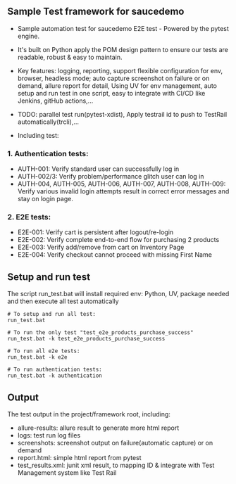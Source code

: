 ## Sample Test framework for saucedemo
- Sample automation test for saucedemo E2E test - Powered by the pytest engine.
- It's built on Python apply the POM design pattern to ensure our tests are readable, robust & easy to maintain.
- Key features: 
logging, reporting, support flexible configuration for env, browser, headless mode; 
auto capture screenshot on failure or on demand, allure report for detail, Using UV for env management,
auto setup and run test in one script, easy to integrate with CI/CD like Jenkins, gitHub actions,...
- TODO: parallel test run(pytest-xdist), Apply testrail id to push to TestRail automatically(trcli),...

- Including test:

### 1. Authentication tests:
 + AUTH-001: Verify standard user can successfully log in
 + AUTH-002/3: Verify problem/performance glitch user can log in
 + AUTH-004, AUTH-005, AUTH-006, AUTH-007, AUTH-008, AUTH-009:
  Verify various invalid login attempts result in correct error messages and stay on login page.

### 2. E2E tests:
 + E2E-001: Verify cart is persistent after logout/re-login
 + E2E-002: Verify complete end-to-end flow for purchasing 2 products
 + E2E-003: Verify add/remove from cart on Inventory Page
 + E2E-004: Verify checkout cannot proceed with missing First Name

## Setup and run test

The script run_test.bat will install required env: Python, UV, package needed and then execute all test automatically

```commandline
# To setup and run all test:
run_test.bat

# To run the only test "test_e2e_products_purchase_success"
run_test.bat -k test_e2e_products_purchase_success

# To run all e2e tests:
run_test.bat -k e2e

# To run authentication tests:
run_test.bat -k authentication
```

## Output
The test output in the project/framework root, including:
+ allure-results: allure result to generate more html report
+ logs: test run log files
+ screenshots: screenshot output on failure(automatic capture) or on demand
+ report.html: simple html report from pytest
+ test_results.xml: junit xml result, to mapping ID & integrate with Test Management system like Test Rail
